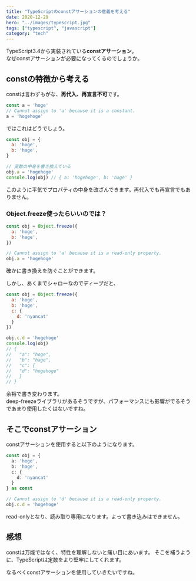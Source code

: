 ```yaml
---
title: "TypeScriptのconstアサーションの意義を考える"
date: 2020-12-29
hero: "../images/typescript.jpg"
tags: ["typescript", "javascript"]
category: "tech"
---
```


TypeScript3.4から実装されている**constアサーション**。  
なぜconstアサーションが必要になってくるのでしょうか。

## constの特徴から考える
constは言わずもがな、**再代入、再宣言不可**です。
```js
const a = 'hoge'
// Cannot assign to 'a' because it is a constant.
a = 'hogehoge'
```

ではこれはどうでしょう。
```js
const obj = {
  a: 'hoge',
  b: 'hage',
}

// 変数の中身を書き換えている
obj.a = 'hogehoge'
console.log(obj) // { a: 'hogehoge', b: 'hage' }
```
このように平気でプロパティの中身を改ざんできます。再代入でも再宣言でもありません。

### Object.freeze使ったらいいのでは？
```js
const obj = Object.freeze({
  a: 'hoge',
  b: 'hage',
})

// Cannot assign to 'a' because it is a read-only property.
obj.a = 'hogehoge'
```
確かに書き換えを防ぐことができます。  

しかし、あくまでシャローなのでディープだと、
```js
const obj = Object.freeze({
  a: 'hoge',
  b: 'hage',
  c: {
    d: 'nyancat'
  }
})

obj.c.d = 'hogehoge'
console.log(obj)
// {
//   "a": "hoge",
//   "b": "hage",
//   "c": {
//   "d": "hogehoge"
//   }
// } 
```
余裕で書き変わります。  
deep-freezeライブラリがあるそうですが、パフォーマンスにも影響がでるそうであまり使用したくはないですね。

<adsense></adsense>

## そこでconstアサーション
constアサーションを使用すると以下のようになります。
```ts
const obj = {
  a: 'hoge',
  b: 'hage',
  c: {
    d: 'nyancat'
  }
} as const

// Cannot assign to 'd' because it is a read-only property.
obj.c.d = 'hogehoge'
```
read-onlyとなり、読み取り専用になります。よって書き込みはできません。

## 感想
constは万能ではなく、特性を理解しないと痛い目にあいます。
そこを補うように、TypeScriptは定数をより堅牢にしてくれます。

なるべくconstアサーションを使用していきたいですね。
